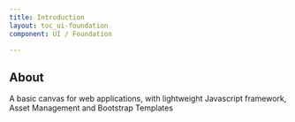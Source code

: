```yaml
---
title: Introduction
layout: toc_ui-foundation
component: UI / Foundation

---
```

## About

A basic canvas for web applications, with lightweight Javascript framework, Asset Management and Bootstrap Templates
